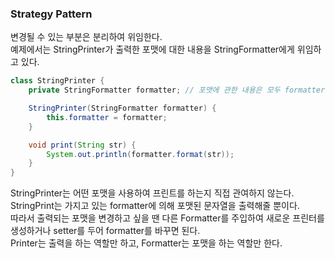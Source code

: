 ### Strategy Pattern
변경될 수 있는 부분은 분리하여 위임한다.  
예제에서는 StringPrinter가 출력한 포맷에 대한 내용을 StringFormatter에게 위임하고 있다.
```java
class StringPrinter {
    private StringFormatter formatter; // 포맷에 관한 내용은 모두 formatter가 처리

    StringPrinter(StringFormatter formatter) {
        this.formatter = formatter;
    }

    void print(String str) {
        System.out.println(formatter.format(str));
    }
}
```  
StringPrinter는 어떤 포맷을 사용하여 프린트를 하는지 직접 관여하지 않는다.  
StringPrint는 가지고 있는 formatter에 의해 포맷된 문자열을 출력해줄 뿐이다.  
따라서 출력되는 포맷을 변경하고 싶을 땐 다른 Formatter를 주입하여 새로운 프린터를 생성하거나 setter를 두어 formatter를 바꾸면 된다.  
Printer는 출력을 하는 역할만 하고, Formatter는 포맷을 하는 역할만 한다.  
 
